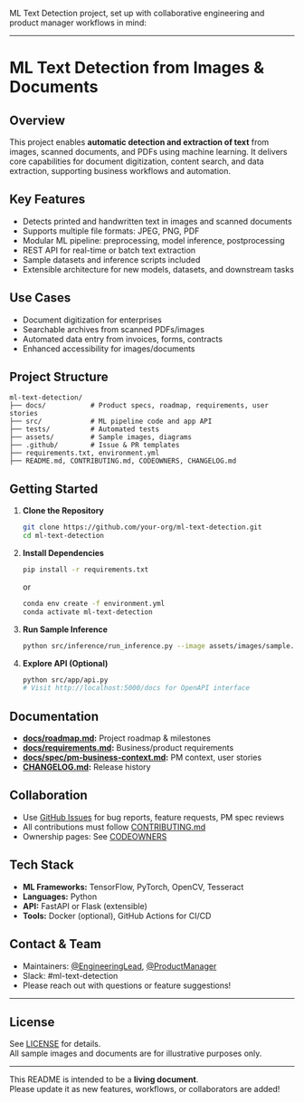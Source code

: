 ML Text Detection project, set up with collaborative engineering and product manager workflows in mind:

***

# ML Text Detection from Images & Documents

## Overview

This project enables **automatic detection and extraction of text** from images, scanned documents, and PDFs using machine learning. It delivers core capabilities for document digitization, content search, and data extraction, supporting business workflows and automation.

## Key Features

- Detects printed and handwritten text in images and scanned documents
- Supports multiple file formats: JPEG, PNG, PDF
- Modular ML pipeline: preprocessing, model inference, postprocessing
- REST API for real-time or batch text extraction
- Sample datasets and inference scripts included
- Extensible architecture for new models, datasets, and downstream tasks

## Use Cases

- Document digitization for enterprises
- Searchable archives from scanned PDFs/images
- Automated data entry from invoices, forms, contracts
- Enhanced accessibility for images/documents

## Project Structure

```
ml-text-detection/
├── docs/           # Product specs, roadmap, requirements, user stories
├── src/            # ML pipeline code and app API
├── tests/          # Automated tests
├── assets/         # Sample images, diagrams
├── .github/        # Issue & PR templates
├── requirements.txt, environment.yml
├── README.md, CONTRIBUTING.md, CODEOWNERS, CHANGELOG.md
```

## Getting Started

1. **Clone the Repository**
   ```bash
   git clone https://github.com/your-org/ml-text-detection.git
   cd ml-text-detection
   ```

2. **Install Dependencies**
   ```bash
   pip install -r requirements.txt
   ```
   or
   ```bash
   conda env create -f environment.yml
   conda activate ml-text-detection
   ```

3. **Run Sample Inference**
   ```bash
   python src/inference/run_inference.py --image assets/images/sample.png
   ```

4. **Explore API (Optional)**
   ```bash
   python src/app/api.py
   # Visit http://localhost:5000/docs for OpenAPI interface
   ```

## Documentation

- **[docs/roadmap.md](docs/roadmap.md):** Project roadmap & milestones  
- **[docs/requirements.md](docs/requirements.md):** Business/product requirements  
- **[docs/spec/pm-business-context.md](docs/spec/pm-business-context.md):** PM context, user stories  
- **[CHANGELOG.md](CHANGELOG.md):** Release history

## Collaboration

- Use [GitHub Issues](../../issues) for bug reports, feature requests, PM spec reviews
- All contributions must follow [CONTRIBUTING.md](CONTRIBUTING.md)
- Ownership pages: See [CODEOWNERS](CODEOWNERS)

## Tech Stack

- **ML Frameworks:** TensorFlow, PyTorch, OpenCV, Tesseract
- **Languages:** Python
- **API:** FastAPI or Flask (extensible)
- **Tools:** Docker (optional), GitHub Actions for CI/CD

## Contact & Team

- Maintainers: [@EngineeringLead](#), [@ProductManager](#)
- Slack: #ml-text-detection  
- Please reach out with questions or feature suggestions!

***

## License

See [LICENSE](LICENSE) for details.  
All sample images and documents are for illustrative purposes only.

***

This README is intended to be a **living document**.  
Please update it as new features, workflows, or collaborators are added!